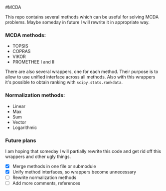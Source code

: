 #MCDA

This repo contains several methods which can be useful for solving MCDA problems. Maybe someday in future I will rewrite it in appropriate way.


### MCDA methods:
* TOPSIS
* COPRAS
* VIKOR
* PROMETHEE I and II


There are also several wrappers, one for each method. Their purpose is to allow to use unified interface across all methods. Also with this wrappers it's possible to obtain ranking with `scipy.stats.rankdata`.


### Normalization methods:
* Linear
* Max
* Sum
* Vector
* Logarithmic


### Future plans
I am hoping that someday I will partially rewrite this code and get rid off this wrappers and other ugly things.


- [x] Merge methods in one file or submodule
- [x] Unify method interfaces, so wrappers become unnecessary
- [ ] Rewrite normalization methods
- [ ] Add more comments, references
